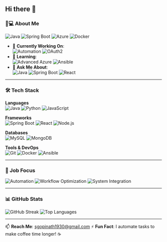 ## Hi there 👋

<!--
**Srigopinath-A/Srigopinath-A** is a ✨ _special_ ✨ repository because its `README.md` (this file) appears on your GitHub profile.
-->

### 👨💻 About Me
![Java](https://img.shields.io/badge/-Java-ED8B00?style=flat-square&logo=openjdk&logoColor=white)
![Spring Boot](https://img.shields.io/badge/-Spring_Boot-6DB33F?style=flat-square&logo=spring&logoColor=white)
![Azure](https://img.shields.io/badge/-Azure-0078D4?style=flat-square&logo=microsoftazure&logoColor=white)
![Docker](https://img.shields.io/badge/-Docker-2496ED?style=flat-square&logo=docker&logoColor=white)

- 🔭 **Currently Working On**:  
  ![Automation](https://img.shields.io/badge/-Automation-FF6C37?style=flat-square) ![OAuth2](https://img.shields.io/badge/-OAuth2-EB5424?style=flat-square)
- 🌱 **Learning**:  
  ![Advanced Azure](https://img.shields.io/badge/-Azure-0078D4?style=flat-square&logo=microsoftazure&logoColor=white) ![Ansible](https://img.shields.io/badge/-Ansible-EE0000?style=flat-square&logo=ansible&logoColor=white)
- 💬 **Ask Me About**:  
  ![Java](https://img.shields.io/badge/-Java-ED8B00?style=flat-square) ![Spring Boot](https://img.shields.io/badge/-Spring_Boot-6DB33F?style=flat-square) ![React](https://img.shields.io/badge/-React-61DAFB?style=flat-square)

---

### 🛠️ Tech Stack
**Languages**  
![Java](https://img.shields.io/badge/-Java-ED8B00?style=flat-square&logo=openjdk&logoColor=white)
![Python](https://img.shields.io/badge/-Python-3776AB?style=flat-square&logo=python&logoColor=white)
![JavaScript](https://img.shields.io/badge/-JavaScript-F7DF1E?style=flat-square&logo=javascript&logoColor=black)

**Frameworks**  
![Spring Boot](https://img.shields.io/badge/-Spring_Boot-6DB33F?style=flat-square&logo=spring&logoColor=white)
![React](https://img.shields.io/badge/-React-61DAFB?style=flat-square&logo=react&logoColor=black)
![Node.js](https://img.shields.io/badge/-Node.js-339933?style=flat-square&logo=nodedotjs&logoColor=white)

**Databases**  
![MySQL](https://img.shields.io/badge/-MySQL-4479A1?style=flat-square&logo=mysql&logoColor=white)
![MongoDB](https://img.shields.io/badge/-MongoDB-47A248?style=flat-square&logo=mongodb&logoColor=white)

**Tools & DevOps**  
![Git](https://img.shields.io/badge/-Git-F05032?style=flat-square&logo=git&logoColor=white)
![Docker](https://img.shields.io/badge/-Docker-2496ED?style=flat-square&logo=docker&logoColor=white)
![Ansible](https://img.shields.io/badge/-Ansible-EE0000?style=flat-square&logo=ansible&logoColor=white)

---

### 🔄 Job Focus
![Automation](https://img.shields.io/badge/-Automation-FF6C37?style=flat-square)
![Workflow Optimization](https://img.shields.io/badge/-Workflow_Optimization-4A90E2?style=flat-square)
![System Integration](https://img.shields.io/badge/-System_Integration-7C4DFF?style=flat-square)

---

### 📊 GitHub Stats
![GitHub Streak](https://streak-stats.demolab.com/?user=Srigopinath-A&theme=dark&hide_border=true)
![Top Languages](https://github-readme-stats.vercel.app/api/top-langs/?username=Srigopinath-A&layout=compact&theme=dark)

---

📫 **Reach Me**: sgopinath1930@gmail.com 
⚡ **Fun Fact**: I automate tasks to make coffee time longer! ☕
